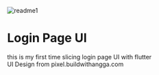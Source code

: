![readme1](https://user-images.githubusercontent.com/36351012/141676113-0c56e3dd-d161-45cd-9ee7-95f65ae65cb7.png)
# Login Page UI

this is my first time slicing login page UI with flutter  
UI Design from pixel.buildwithangga.com
